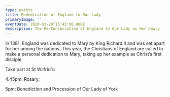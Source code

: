 ```yaml
---
type: events
title: Rededication of England to Our Lady
primaryImage: ''
eventDate: 2020-03-29T15:45:00.000Z
description: The Re-Consecration of England to Our Lady as Her Dowry
---
```

In 1381, England was dedicated to Mary by King Richard II and was set apart for her among the nations. This year, the Christians of England are called to make a personal dedication to Mary, taking up her example as Christ’s first disciple. 

Take part at St Wilfrid’s:

4.45pm: Rosary; 

5pm: Benediction and Procession of Our Lady of York
